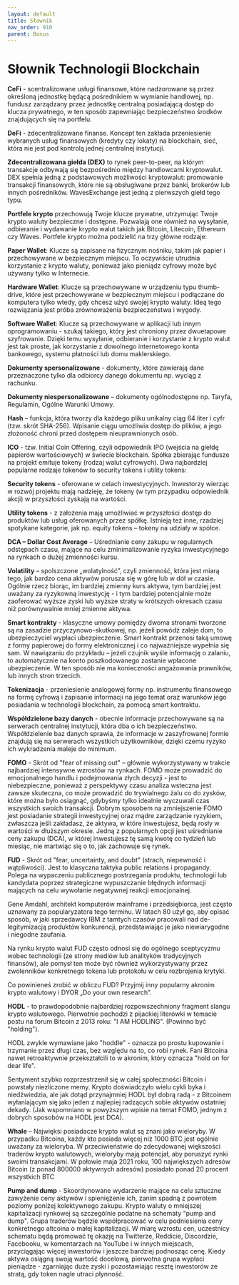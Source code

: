 ```yaml
---
layout: default
title: Słownik
nav_order: 910
parent: Bonus
---
```


# Słownik Technologii Blockchain

**CeFi** - scentralizowane usługi finansowe, które nadzorowane są przez określoną jednostkę będącą pośrednikiem w wymianie handlowej, np. fundusz zarządzany przez jednostkę centralną posiadającą dostęp do klucza prywatnego, w ten sposób zapewniając bezpieczeństwo środków znajdujących się na portfelu.

**DeFi** - zdecentralizowane finanse. Koncept ten zakłada przeniesienie wybranych usług finansowych (kredyty czy lokaty) na blockchain, sieć, która nie jest pod kontrolą jednej centralnej instytucji.

**Zdecentralizowana giełda (DEX)** to rynek peer-to-peer, na którym transakcje odbywają się bezpośrednio między handlowcami kryptowalut. DEX spełnia jedną z podstawowych możliwości kryptowalut: promowanie transakcji finansowych, które nie są obsługiwane przez banki, brokerów lub innych pośredników. WavesExchange jest jedną z pierwszych giełd tego typu.

**Portfele krypto** przechowują Twoje klucze prywatne, utrzymując Twoje krypto waluty bezpieczne i dostępne. Pozwalają one również na wysyłanie, odbieranie i wydawanie krypto walut takich jak Bitcoin, Litecoin, Ethereum czy Waves. Portfele krypto można podzielić na trzy główne rodzaje:

**Paper Wallet**: Klucze są zapisane na fizycznym nośniku, takim jak papier i przechowywane w bezpiecznym miejscu. To oczywiście utrudnia korzystanie z krypto waluty, ponieważ jako pieniądz cyfrowy może być używany tylko w Internecie.   

**Hardware Wallet**: Klucze są przechowywane w urządzeniu typu thumb-drive, które jest przechowywane w bezpiecznym miejscu i podłączane do komputera tylko wtedy, gdy chcesz użyć swojej krypto waluty. Ideą tego rozwiązania jest próba zrównoważenia bezpieczeństwa i wygody.

**Software Wallet**: Klucze są przechowywane w aplikacji lub innym oprogramowaniu - szukaj takiego, który jest chroniony przez dwuetapowe szyfrowanie. Dzięki temu wysyłanie, odbieranie i korzystanie z krypto walut jest tak proste, jak korzystanie z dowolnego internetowego konta bankowego, systemu płatności lub domu maklerskiego.

**Dokumenty spersonalizowane** - dokumenty, które zawierają dane przeznaczone tylko dla odbiorcy danego dokumentu np. wyciąg z rachunku.

**Dokumenty niespersonalizowane** – dokumenty ogólnodostępne np. Taryfa, Regulamin, Ogólne Warunki Umowy.

**Hash** – funkcja, która tworzy dla każdego pliku unikalny ciąg 64 liter i cyfr (tzw. skrót SHA-256). Wpisanie ciągu umożliwia dostęp do plików, a jego złożoność chroni przed dostępem nieuprawnionych osób.

**ICO** - tzw. Initial Coin Offering, czyli odpowiednik IPO (wejścia na giełdę papierów wartościowych) w świecie blockchain. Spółka zbierając fundusze na projekt emituje tokeny (rodzaj walut cyfrowych). Dwa najbardziej popularne rodzaje tokenów to security tokens i utility tokens:

**Security tokens** - oferowane w celach inwestycyjnych. Inwestorzy wierząc w rozwój projektu mają nadzieję, że tokeny (w tym przypadku odpowiednik akcji) w przyszłości zyskają na wartości.

**Utility tokens** - z założenia mają umożliwiać w przyszłości dostęp do produktów lub usług oferowanych przez spółkę. Istnieją też inne, rzadziej spotykane kategorie, jak np. equity tokens – tokeny na udziały w spółce.

**DCA – Dollar Cost Average** – Uśrednianie ceny zakupu w regularnych odstępach czasu, mające na celu zminimalizowanie ryzyka inwestycyjnego na rynkach o dużej zmienności kursu.

**Volatility** – spolszczone „wolatylność”, czyli zmienność, która jest miarą tego, jak bardzo cena aktywów porusza się w górę lub w dół w czasie. Ogólnie rzecz biorąc, im bardziej zmienny kurs aktywa, tym bardziej jest uważany za ryzykowną inwestycję - i tym bardziej potencjalnie może zaoferować wyższe zyski lub wyższe straty w krótszych okresach czasu niż porównywalnie mniej zmienne aktywa.

**Smart kontrakty** - klasyczne umowy pomiędzy dwoma stronami tworzone są na zasadzie przyczynowo-skutkowej, np. jeżeli powódź zaleje dom, to ubezpieczyciel wypłaci ubezpieczenie. Smart kontrakt przenosi taką umowę z formy papierowej do formy elektronicznej i co najważniejsze wypełnia się sam. W nawiązaniu do przykładu – jeżeli czujnik wyśle informację o zalaniu, to automatycznie na konto poszkodowanego zostanie wpłacone ubezpieczenie. W ten sposób nie ma konieczności angażowania prawników, lub innych stron trzecich.

**Tokenizacja** - przeniesienie analogowej formy np. instrumentu finansowego na formę cyfrową i zapisanie informacji na jego temat oraz warunków jego posiadania w technologii blockchain, za pomocą smart kontraktu.

**Współdzielone bazy danych** - obecnie informacje przechowywane są na serwerach centralnej instytucji, która dba o ich bezpieczeństwo. Współdzielenie baz danych sprawia, że informacje w zaszyfrowanej formie znajdują się na serwerach wszystkich użytkowników, dzięki czemu ryzyko ich wykradzenia maleje do minimum.

**FOMO** - Skrót od "fear of missing out" – głównie wykorzystywany w trakcie najbardziej intensywne wzrostów na rynkach. FOMO może prowadzić do emocjonalnego handlu i podejmowania złych decyzji - jest to niebezpieczne, ponieważ z perspektywy czasu analiza wsteczna jest zawsze skuteczna, co może prowadzić do trywialnego żalu co do zysków, które można było osiągnąć, gdybyśmy tylko idealnie wyczuwali czas wszystkich swoich transakcji.
Dobrym sposobem na zmniejszenie FOMO jest posiadanie strategii inwestycyjnej oraz mądre zarządzanie ryzykiem, zwłaszcza jeśli zakładasz, że aktywa, w które inwestujesz, będą rosły w wartości w dłuższym okresie. Jedną z popularnych opcji jest uśrednianie ceny zakupu (DCA), w której inwestujesz tę samą kwotę co tydzień lub miesiąc, nie martwiąc się o to, jak zachowuje się rynek.

**FUD** - Skrót od "fear, uncertainty, and doubt" (strach, niepewność i wątpliwości). Jest to klasyczna taktyka public relations i propagandy. Polega na wypaczeniu publicznego postrzegania produktu, technologii lub kandydata poprzez strategiczne wypuszczanie błędnych informacji mających na celu wywołanie negatywnej reakcji emocjonalnej.

Gene Amdahl, architekt komputerów mainframe i przedsiębiorca, jest często uznawany za popularyzatora tego terminu. W latach 80 użył go, aby opisać sposób, w jaki sprzedawcy IBM z tamtych czasów pracowali nad de-legitymizacją produktów konkurencji, przedstawiając je jako niewiarygodne i niegodne zaufania.

Na rynku krypto walut FUD często odnosi się do ogólnego sceptycyzmu wobec technologii (ze strony mediów lub analityków tradycyjnych finansów), ale pomysł ten może być również wykorzystywany przez zwolenników konkretnego tokena lub protokołu w celu rozbrojenia krytyki. 

Co powinieneś zrobić w obliczu FUD? Przyjmij inny popularny akronim krypto walutowy i DYOR „Do your own research”.

**HODL** - to prawdopodobnie najbardziej rozpowszechniony fragment slangu krypto walutowego. Pierwotnie pochodzi z pijackiej literówki w temacie postu na forum Bitcoin z 2013 roku: "I AM HODLING". (Powinno być "holding").  

HODL zwykle wymawiane jako "hoddle" - oznacza po prostu kupowanie i trzymanie przez długi czas, bez względu na to, co robi rynek. Fani Bitcoina nawet retroaktywnie przekształcili to w akronim, który oznacza "hold on for dear life". 

Sentyment szybko rozprzestrzenił się w całej społeczności Bitcoin i powstały niezliczone memy.  Krypto doświadczyło wielu cykli byka i niedźwiedzia, ale jak dotąd przynajmniej HODL był dobrą radą - z Bitcoinem wyłaniającym się jako jeden z najlepiej radzących sobie aktywów ostatniej dekady. (Jak wspomniano w powyższym wpisie na temat FOMO, jednym z dobrych sposobów na HODL jest DCA).

**Whale** – Najwięksi posiadacze krypto walut są znani jako wieloryby. W przypadku Bitcoina, każdy kto posiada więcej niż 1000 BTC jest ogólnie uważany za wieloryba. W przeciwieństwie do zdecydowanej większości traderów krypto walutowych, wieloryby mają potencjał, aby poruszyć rynki swoimi transakcjami. W połowie maja 2021 roku, 100 największych adresów Bitcoin (z ponad 800000 aktywnych adresów) posiadało ponad 20 procent wszystkich BTC

**Pump and dump** - Skoordynowane wydarzenie mające na celu sztuczne zawyżenie ceny aktywów i spieniężenie ich, zanim spadną z powrotem poziomy poniżej kolektywnego zakupu. Krypto waluty o mniejszej kapitalizacji rynkowej są szczególnie podatne na schematy "pump and dump". Grupa traderów będzie współpracować w celu podniesienia ceny konkretnego altcoina o małej kapitalizacji. W miarę wzrostu cen, uczestnicy schematu będą promować tę okazję na Twitterze, Reddicie, Discordzie, Facebooku, w komentarzach na YouTube i w innych miejscach, przyciągając więcej inwestorów i jeszcze bardziej podnosząc cenę. Kiedy aktywa osiągną swoją wartość docelową, pierwotna grupa wypłaci pieniądze - zgarniając duże zyski i pozostawiając resztę inwestorów  ze stratą, gdy token nagle utraci płynność.